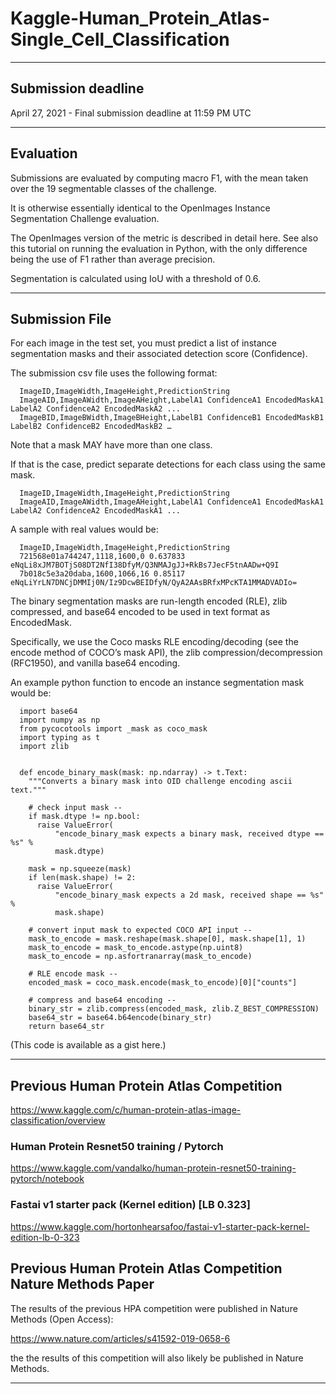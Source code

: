 # Kaggle-Human_Protein_Atlas-Single_Cell_Classification

-------

## Submission deadline

April 27, 2021 - Final submission deadline at 11:59 PM UTC

-------

## Evaluation

Submissions are evaluated by computing macro F1, with the mean taken over the 19 segmentable classes of the challenge. 

It is otherwise essentially identical to the OpenImages Instance Segmentation Challenge evaluation. 

The OpenImages version of the metric is described in detail here. See also this tutorial on running the evaluation in Python, with the only difference being the use of F1 rather than average precision.

Segmentation is calculated using IoU with a threshold of 0.6.

-------

## Submission File
For each image in the test set, you must predict a list of instance segmentation masks and their associated detection score (Confidence). 

The submission csv file uses the following format:

      ImageID,ImageWidth,ImageHeight,PredictionString
      ImageAID,ImageAWidth,ImageAHeight,LabelA1 ConfidenceA1 EncodedMaskA1 LabelA2 ConfidenceA2 EncodedMaskA2 ...
      ImageBID,ImageBWidth,ImageBHeight,LabelB1 ConfidenceB1 EncodedMaskB1 LabelB2 ConfidenceB2 EncodedMaskB2 …

Note that a mask MAY have more than one class. 

If that is the case, predict separate detections for each class using the same mask.

      ImageID,ImageWidth,ImageHeight,PredictionString
      ImageAID,ImageAWidth,ImageAHeight,LabelA1 ConfidenceA1 EncodedMaskA1 LabelA2 ConfidenceA2 EncodedMaskA1 ...

A sample with real values would be:

      ImageID,ImageWidth,ImageHeight,PredictionString
      721568e01a744247,1118,1600,0 0.637833 eNqLi8xJM7BOTjS08DT2NfI38DfyM/Q3NMAJgJJ+RkBs7JecF5tnAADw+Q9I
      7b018c5e3a20daba,1600,1066,16 0.85117 eNqLiYrLN7DNCjDMMIj0N/Iz9DcwBEIDfyN/QyA2AAsBRfxMPcKTA1MMADVADIo=

The binary segmentation masks are run-length encoded (RLE), zlib compressed, and base64 encoded to be used in text format as EncodedMask. 

Specifically, we use the Coco masks RLE encoding/decoding (see the encode method of COCO’s mask API), the zlib compression/decompression (RFC1950), and vanilla base64 encoding.

An example python function to encode an instance segmentation mask would be:

      import base64
      import numpy as np
      from pycocotools import _mask as coco_mask
      import typing as t
      import zlib


      def encode_binary_mask(mask: np.ndarray) -> t.Text:
        """Converts a binary mask into OID challenge encoding ascii text."""

        # check input mask --
        if mask.dtype != np.bool:
          raise ValueError(
              "encode_binary_mask expects a binary mask, received dtype == %s" %
              mask.dtype)

        mask = np.squeeze(mask)
        if len(mask.shape) != 2:
          raise ValueError(
              "encode_binary_mask expects a 2d mask, received shape == %s" %
              mask.shape)

        # convert input mask to expected COCO API input --
        mask_to_encode = mask.reshape(mask.shape[0], mask.shape[1], 1)
        mask_to_encode = mask_to_encode.astype(np.uint8)
        mask_to_encode = np.asfortranarray(mask_to_encode)

        # RLE encode mask --
        encoded_mask = coco_mask.encode(mask_to_encode)[0]["counts"]

        # compress and base64 encoding --
        binary_str = zlib.compress(encoded_mask, zlib.Z_BEST_COMPRESSION)
        base64_str = base64.b64encode(binary_str)
        return base64_str

(This code is available as a gist here.)


-------

## Previous Human Protein Atlas Competition

https://www.kaggle.com/c/human-protein-atlas-image-classification/overview




### Human Protein Resnet50 training / Pytorch
https://www.kaggle.com/vandalko/human-protein-resnet50-training-pytorch/notebook


### Fastai v1 starter pack (Kernel edition) [LB 0.323]
https://www.kaggle.com/hortonhearsafoo/fastai-v1-starter-pack-kernel-edition-lb-0-323


## Previous Human Protein Atlas Competition Nature Methods Paper

The results of the previous HPA competition were published in Nature Methods (Open Access):

https://www.nature.com/articles/s41592-019-0658-6

the the results of this competition will also likely be published in Nature Methods.

---------
